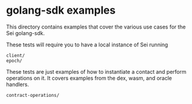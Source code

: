 # golang-sdk examples

This directory contains examples that cover the various use cases for the Sei golang-sdk.

These tests will require you to have a local instance of Sei running
```
client/
epoch/
```

These tests are just examples of how to instantiate a contact and perform operations on it. It covers examples from the dex, wasm, and oracle handlers. 
```
contract-operations/
```